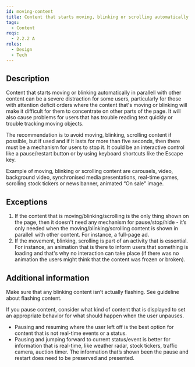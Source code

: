 ```yaml
---
id: moving-content
title: Content that starts moving, blinking or scrolling automatically and lasts longer than 5 seconds must be possible be paused, stopped or hidden by the user
tags:
  - Content
reqs:
  - 2.2.2 A
roles:
  - Design
  - Tech
---
```


## Description

Content that starts moving or blinking automatically in parallell with other content can be a severe distraction for some users, particularly for those with attention deficit orders where the content that's moving or blinking will make it difficult for them to concentrate on other parts of the page. It will also cause problems for users that has trouble reading text quickly or trouble tracking moving objects.

The recommendation is to avoid moving, blinking, scrolling content if possible, but if used and if it lasts for more than five seconds, then there must be a mechanism for users to stop it. It could be an interactive control like a pause/restart button or by using keyboard shortcuts like the Escape key.

Example of moving, blinking or scrolling content are carousels, video, background video, synchronised media presentations, real-time games, scrolling stock tickers or news banner, animated “On sale" image.

## Exceptions

1. If the content that is moving/blinking/scrolling is the only thing shown on the page, then it doesn't need any mechanism for pause/stop/hide - it’s only needed when the moving/blinking/scrolling content is shown in parallell with other content. For instance, a full-page ad.
2. If the movement, blinking, scrolling is part of an activity that is essential. For instance, an animation that is there to inform users that something is loading and that's why no interaction can take place (if there was no animation the users might think that the content was frozen or broken).

## Additional information

Make sure that any blinking content isn’t actually flashing. See guideline about flashing content.

If you pause content, consider what kind of content that is displayed to set an appropriate behavior for what should happen when the user unpauses.

- Pausing and resuming where the user left off is the best option for content that is not real-time events or a status.
- Pausing and jumping forward to current status/event is better for information that is real-time, like weather radar, stock tickers, traffic camera, auction timer. The information that’s shown been the pause and restart does need to be preserved and presented.
